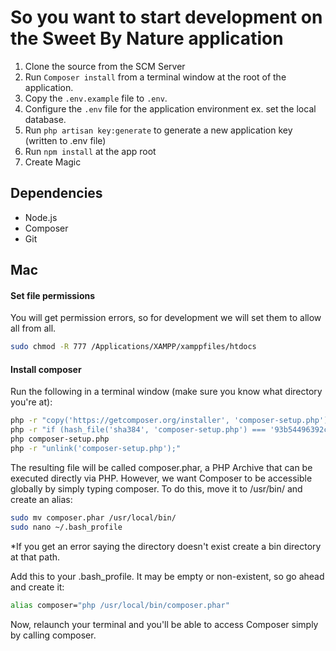 # So you want to start development on the Sweet By Nature application


1. Clone the source from the SCM Server
2. Run ```Composer install``` from a terminal window at the root of the application.
3. Copy the ```.env.example``` file to ```.env```.
4. Configure the ```.env``` file for the application environment ex. set the local database.
5. Run ```php artisan key:generate``` to generate a new application key (written to .env file)
5. Run `npm install` at the app root
8. Create Magic 
## Dependencies
* Node.js
* Composer
* Git

## Mac
#### Set file permissions
You will get permission errors, so for development we will set them to allow all from all.
```sh
sudo chmod -R 777 /Applications/XAMPP/xamppfiles/htdocs
```
#### Install composer
Run the following in a terminal window (make sure you know what directory you're at):
```sh
php -r "copy('https://getcomposer.org/installer', 'composer-setup.php');"
php -r "if (hash_file('sha384', 'composer-setup.php') === '93b54496392c062774670ac18b134c3b3a95e5a5e5c8f1a9f115f203b75bf9a129d5daa8ba6a13e2cc8a1da0806388a8') { echo 'Installer verified'; } else { echo 'Installer corrupt'; unlink('composer-setup.php'); } echo PHP_EOL;"
php composer-setup.php
php -r "unlink('composer-setup.php');"
```
The resulting file will be called composer.phar, a PHP Archive that can be executed directly via PHP. However, we want Composer to be accessible globally by simply typing composer. To do this, move it to /usr/bin/ and create an alias:

```sh
sudo mv composer.phar /usr/local/bin/
sudo nano ~/.bash_profile
```

*If you get an error saying the directory doesn't exist create a bin directory at that path.

Add this to your .bash_profile. It may be empty or non-existent, so go ahead and create it:

```sh
alias composer="php /usr/local/bin/composer.phar"
```
Now, relaunch your terminal and you'll be able to access Composer simply by calling composer.
